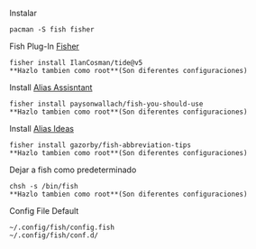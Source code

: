 Instalar 
```
pacman -S fish fisher
```
Fish Plug-In [Fisher](https://github.com/jorgebucaran/fisher)
```
fisher install IlanCosman/tide@v5
**Hazlo tambien como root**(Son diferentes configuraciones)
```

Install [Alias Assisntant](https://github.com/paysonwallach/fish-you-should-use/)
```
fisher install paysonwallach/fish-you-should-use
**Hazlo tambien como root**(Son diferentes configuraciones)
```

Install [Alias Ideas](https://github.com/gazorby/fish-abbreviation-tips)
```
fisher install gazorby/fish-abbreviation-tips
**Hazlo tambien como root**(Son diferentes configuraciones)
```

Dejar a fish como predeterminado
```
chsh -s /bin/fish
**Hazlo tambien como root**(Son diferentes configuraciones)
```

Config File Default
```
~/.config/fish/config.fish
~/.config/fish/conf.d/
```
